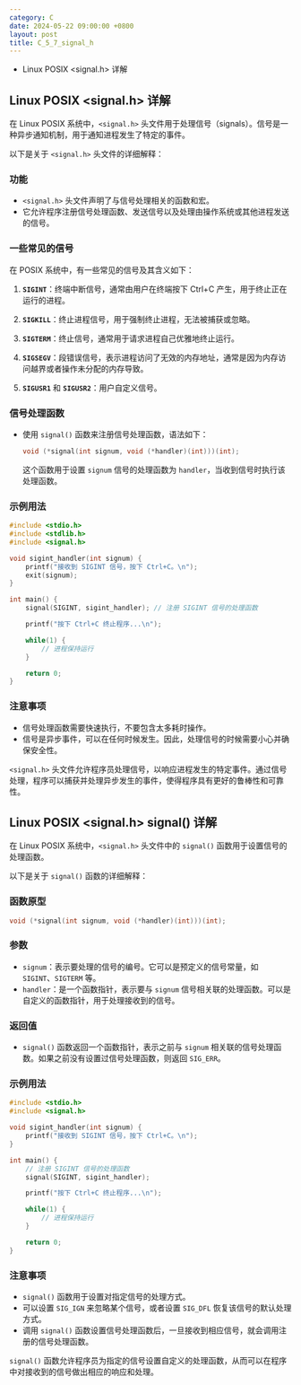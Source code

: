```yaml
---
category: C
date: 2024-05-22 09:00:00 +0800
layout: post
title: C_5_7_signal_h
---
```


+ Linux POSIX <signal.h> 详解

## Linux POSIX <signal.h> 详解

在 Linux POSIX 系统中，`<signal.h>` 头文件用于处理信号（signals）。信号是一种异步通知机制，用于通知进程发生了特定的事件。

以下是关于 `<signal.h>` 头文件的详细解释：

### 功能
- `<signal.h>` 头文件声明了与信号处理相关的函数和宏。
- 它允许程序注册信号处理函数、发送信号以及处理由操作系统或其他进程发送的信号。

### 一些常见的信号
在 POSIX 系统中，有一些常见的信号及其含义如下：

1. **`SIGINT`**：终端中断信号，通常由用户在终端按下 Ctrl+C 产生，用于终止正在运行的进程。

2. **`SIGKILL`**：终止进程信号，用于强制终止进程，无法被捕获或忽略。

3. **`SIGTERM`**：终止信号，通常用于请求进程自己优雅地终止运行。

4. **`SIGSEGV`**：段错误信号，表示进程访问了无效的内存地址，通常是因为内存访问越界或者操作未分配的内存导致。

5. **`SIGUSR1`** 和 **`SIGUSR2`**：用户自定义信号。

### 信号处理函数
- 使用 `signal()` 函数来注册信号处理函数，语法如下：
    ```c
    void (*signal(int signum, void (*handler)(int)))(int);
    ```
    这个函数用于设置 `signum` 信号的处理函数为 `handler`，当收到信号时执行该处理函数。

### 示例用法
```c
#include <stdio.h>
#include <stdlib.h>
#include <signal.h>

void sigint_handler(int signum) {
    printf("接收到 SIGINT 信号，按下 Ctrl+C。\n");
    exit(signum);
}

int main() {
    signal(SIGINT, sigint_handler); // 注册 SIGINT 信号的处理函数

    printf("按下 Ctrl+C 终止程序...\n");

    while(1) {
        // 进程保持运行
    }

    return 0;
}
```

### 注意事项
- 信号处理函数需要快速执行，不要包含太多耗时操作。
- 信号是异步事件，可以在任何时候发生。因此，处理信号的时候需要小心并确保安全性。

`<signal.h>` 头文件允许程序员处理信号，以响应进程发生的特定事件。通过信号处理，程序可以捕获并处理异步发生的事件，使得程序具有更好的鲁棒性和可靠性。

## Linux POSIX <signal.h> signal() 详解

在 Linux POSIX 系统中，`<signal.h>` 头文件中的 `signal()` 函数用于设置信号的处理函数。

以下是关于 `signal()` 函数的详细解释：

### 函数原型
```c
void (*signal(int signum, void (*handler)(int)))(int);
```

### 参数
- `signum`：表示要处理的信号的编号。它可以是预定义的信号常量，如 `SIGINT`、`SIGTERM` 等。
- `handler`：是一个函数指针，表示要与 `signum` 信号相关联的处理函数。可以是自定义的函数指针，用于处理接收到的信号。

### 返回值
- `signal()` 函数返回一个函数指针，表示之前与 `signum` 相关联的信号处理函数。如果之前没有设置过信号处理函数，则返回 `SIG_ERR`。

### 示例用法
```c
#include <stdio.h>
#include <signal.h>

void sigint_handler(int signum) {
    printf("接收到 SIGINT 信号，按下 Ctrl+C。\n");
}

int main() {
    // 注册 SIGINT 信号的处理函数
    signal(SIGINT, sigint_handler);

    printf("按下 Ctrl+C 终止程序...\n");

    while(1) {
        // 进程保持运行
    }

    return 0;
}
```

### 注意事项
- `signal()` 函数用于设置对指定信号的处理方式。
- 可以设置 `SIG_IGN` 来忽略某个信号，或者设置 `SIG_DFL` 恢复该信号的默认处理方式。
- 调用 `signal()` 函数设置信号处理函数后，一旦接收到相应信号，就会调用注册的信号处理函数。

`signal()` 函数允许程序员为指定的信号设置自定义的处理函数，从而可以在程序中对接收到的信号做出相应的响应和处理。